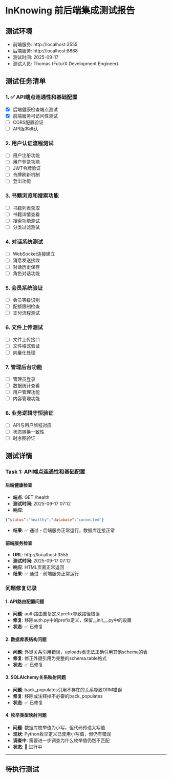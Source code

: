 # InKnowing 前后端集成测试报告

## 测试环境
- 前端服务: http://localhost:3555
- 后端服务: http://localhost:8888
- 测试时间: 2025-09-17
- 测试人员: Thomas (FuturX Development Engineer)

## 测试任务清单

### 1. ✅ API端点连通性和基础配置
- [x] 后端健康检查端点测试
- [x] 前端服务可访问性测试
- [ ] CORS配置验证
- [ ] API版本确认

### 2. 用户认证流程测试
- [ ] 用户注册功能
- [ ] 用户登录功能
- [ ] JWT令牌验证
- [ ] 令牌刷新机制
- [ ] 登出功能

### 3. 书籍浏览和搜索功能
- [ ] 书籍列表获取
- [ ] 书籍详情查看
- [ ] 搜索功能测试
- [ ] 分类过滤测试

### 4. 对话系统测试
- [ ] WebSocket连接建立
- [ ] 消息发送接收
- [ ] 对话历史保存
- [ ] 角色对话功能

### 5. 会员系统验证
- [ ] 会员等级识别
- [ ] 配额限制检查
- [ ] 支付流程测试

### 6. 文件上传测试
- [ ] 文件上传接口
- [ ] 文件格式验证
- [ ] 向量化处理

### 7. 管理后台功能
- [ ] 管理员登录
- [ ] 数据统计查看
- [ ] 用户管理功能
- [ ] 内容管理功能

### 8. 业务逻辑守恒验证
- [ ] API与用户旅程对应
- [ ] 状态转换一致性
- [ ] 时序图验证

## 测试详情

### Task 1: API端点连通性和基础配置

#### 后端健康检查
- **端点**: GET /health
- **测试时间**: 2025-09-17 07:12
- **响应**:
```json
{"status":"healthy","database":"connected"}
```
- **结果**: ✅ 通过 - 后端服务正常运行，数据库连接正常

#### 前端服务检查
- **URL**: http://localhost:3555
- **测试时间**: 2025-09-17 07:12
- **响应**: HTML页面正常返回
- **结果**: ✅ 通过 - 前端服务正常运行

### 问题修复记录

#### 1. API路由配置问题
- **问题**: auth路由重复定义prefix导致路径错误
- **修复**: 移除auth.py中的prefix定义，保留__init__.py中的设置
- **状态**: ✅ 已修复

#### 2. 数据库表结构问题
- **问题**: 外键关系引用错误，uploads表无法正确引用其他schema的表
- **修复**: 修正外键引用为完整的schema.table格式
- **状态**: ✅ 已修复

#### 3. SQLAlchemy关系映射问题
- **问题**: back_populates引用不存在的关系导致ORM错误
- **修复**: 移除或注释掉不必要的back_populates
- **状态**: ✅ 已修复

#### 4. 枚举类型映射问题
- **问题**: 数据库枚举值为小写，但代码传递大写值
- **现状**: Python枚举定义已使用小写值，但仍有错误
- **调查中**: 需要进一步调查为什么枚举值仍然不匹配
- **状态**: 🔧 进行中

---

## 待执行测试